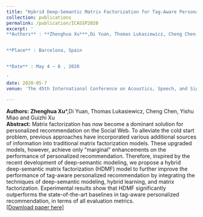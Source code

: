 ```yaml
---
title: "Hybrid Deep-Semantic Matrix Factorization for Tag-Aware Personalized Recommendation"
collection: publications
permalink: /publication/ICASSP2020
excerpt: '
**Authors** : **Zhenghua Xu***,Di Yuan, Thomas Lukasiewicz, Cheng Chen, Yishu Miao and Guizhi Xu.


**Place** : Barcelona, Spain


**Date** : May 4 – 8 , 2020

'
date: 2020-05-7
venue: 'The 45th International Conference on Acoustics, Speech, and Signal Processing (ICASSP), (CCF Rank B)'

---
```

**Authors:** **Zhenghua Xu***,Di Yuan, Thomas Lukasiewicz, Cheng Chen, Yishu Miao and Guizhi Xu  
**Abstract:** Matrix factorization has now become a dominant solution for
personalized recommendation on the Social Web. To alleviate
the cold start problem, previous approaches have incorporated
various additional sources of information into traditional matrix factorization models. These upgraded models, however,
achieve only “marginal” enhancements on the performance
of personalized recommendation. Therefore, inspired by the
recent development of deep-semantic modeling, we propose
a hybrid deep-semantic matrix factorization (HDMF) model
to further improve the performance of tag-aware personalized recommendation by integrating the techniques of deep-semantic modeling, hybrid learning, and matrix factorization.
Experimental results show that HDMF significantly outperforms the state-of-the-art baselines in tag-aware personalized
recommendation, in terms of all evaluation metrics.  
[[Download paper here]](http://zhx-hebut.github.io/files/2020_ICASSP'20.pdf)
